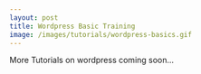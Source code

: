 ```yaml
---
layout: post
title: Wordpress Basic Training	
image: /images/tutorials/wordpress-basics.gif
---
```


More Tutorials on wordpress coming soon...